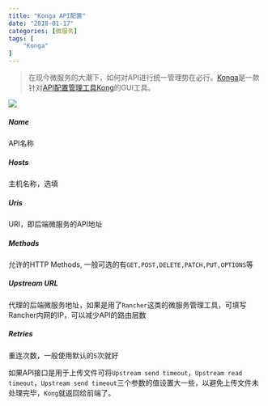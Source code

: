 ```yaml
---
title: "Konga API配置"
date: "2018-01-17"
categories: [微服务]
tags: [
    "Konga"
]
---
```


> 在现今微服务的大潮下，如何对API进行统一管理势在必行。[Konga](https://github.com/pantsel/konga)是一款针对[API配置管理工具Kong](https://github.com/Kong/kong)的GUI工具。

![](konga_api.png)

##### Name
API名称
##### Hosts
主机名称，选填
##### Uris
URI，即后端微服务的API地址
##### Methods
允许的HTTP Methods, 一般可选的有`GET,POST,DELETE,PATCH,PUT,OPTIONS`等
##### Upstream URL
代理的后端微服务地址，如果是用了`Rancher`这类的微服务管理工具，可填写Rancher内网的IP，可以减少API的路由层数
##### Retries
重连次数，一般使用默认的`5`次就好

如果API接口是用于上传文件可将`Upstream send timeout`，`Upstream read timeout`，`Upstream send timeout`三个参数的值设置大一些，以避免上传文件未处理完毕，`Kong`就返回给前端了。
